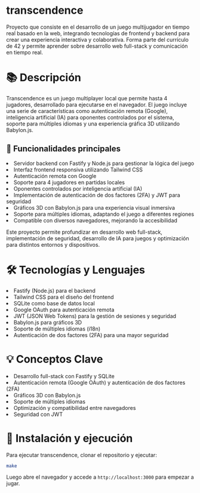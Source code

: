 # transcendence
<p>Proyecto que consiste en el desarrollo de un juego multijugador en tiempo real basado en la web, integrando tecnologías de frontend y backend para crear una experiencia interactiva y colaborativa. Forma parte del currículo de 42 y permite aprender sobre desarrollo web full-stack y comunicación en tiempo real.</p>

# 📚 Descripción
<p>Transcendence es un juego multiplayer local que permite hasta 4 jugadores, desarrollado para ejecutarse en el navegador. El juego incluye una serie de características como autenticación remota (Google), inteligencia artificial (IA) para oponentes controlados por el sistema, soporte para múltiples idiomas y una experiencia gráfica 3D utilizando Babylon.js.</p>

## 🔹 Funcionalidades principales
<li>Servidor backend con Fastify y Node.js para gestionar la lógica del juego</li> <li>Interfaz frontend responsiva utilizando Tailwind CSS</li> <li>Autenticación remota con Google</li> <li>Soporte para 4 jugadores en partidas locales</li> <li>Oponentes controlados por inteligencia artificial (IA)</li> <li>Implementación de autenticación de dos factores (2FA) y JWT para seguridad</li> <li>Gráficos 3D con Babylon.js para una experiencia visual inmersiva</li> <li>Soporte para múltiples idiomas, adaptando el juego a diferentes regiones</li> <li>Compatible con diversos navegadores, mejorando la accesibilidad</li> <p>Este proyecto permite profundizar en desarrollo web full-stack, implementación de seguridad, desarrollo de IA para juegos y optimización para distintos entornos y dispositivos.</p>

# 🛠️ Tecnologías y Lenguajes
<li>Fastify (Node.js) para el backend</li> <li>Tailwind CSS para el diseño del frontend</li> <li>SQLite como base de datos local</li> <li>Google OAuth para autenticación remota</li> <li>JWT (JSON Web Tokens) para la gestión de sesiones y seguridad</li> <li>Babylon.js para gráficos 3D</li> <li>Soporte de múltiples idiomas (i18n)</li> <li>Autenticación de dos factores (2FA) para una mayor seguridad</li>

# 💡 Conceptos Clave
<li>Desarrollo full-stack con Fastify y SQLite</li> <li>Autenticación remota (Google OAuth) y autenticación de dos factores (2FA)</li> <li>Gráficos 3D con Babylon.js</li> <li>Soporte de múltiples idiomas</li> <li>Optimización y compatibilidad entre navegadores</li> <li>Seguridad con JWT</li>

# 🧪 Instalación y ejecución
<p>Para ejecutar transcendence, clonar el repositorio y ejecutar:</p>

```bash
make
```

<p>Luego abre el navegador y accede a <code>http://localhost:3000</code> para empezar a jugar.</p>
